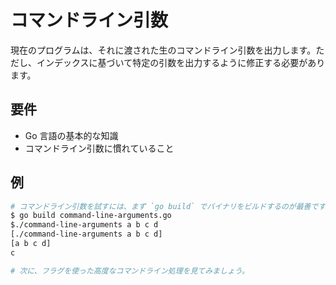 # コマンドライン引数

現在のプログラムは、それに渡された生のコマンドライン引数を出力します。ただし、インデックスに基づいて特定の引数を出力するように修正する必要があります。

## 要件

- Go 言語の基本的な知識
- コマンドライン引数に慣れていること

## 例

```sh
# コマンドライン引数を試すには、まず `go build` でバイナリをビルドするのが最善です。
$ go build command-line-arguments.go
$./command-line-arguments a b c d
[./command-line-arguments a b c d]
[a b c d]
c

# 次に、フラグを使った高度なコマンドライン処理を見てみましょう。
```
